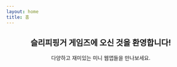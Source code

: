 ```yaml
---
layout: home
title: 홈
---
```


<div class="container intro-section" style="text-align: center; margin-bottom: 30px;">
  <h2>슬리피핑거 게임즈에 오신 것을 환영합니다!</h2>
  <p>다양하고 재미있는 미니 웹앱들을 만나보세요.</p>
</div>